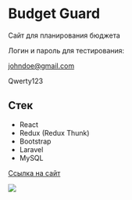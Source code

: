 # Budget Guard
Сайт для планирования бюджета

Логин и пароль для тестирования:

johndoe@gmail.com

Qwerty123
## Стек
- React
- Redux (Redux Thunk)
- Bootstrap
- Laravel
- MySQL

[Ссылка на сайт](http://budgetguard.herokuapp.com/)

<img src="https://i.postimg.cc/L8Lr9F21/Safe-Budget.png">
